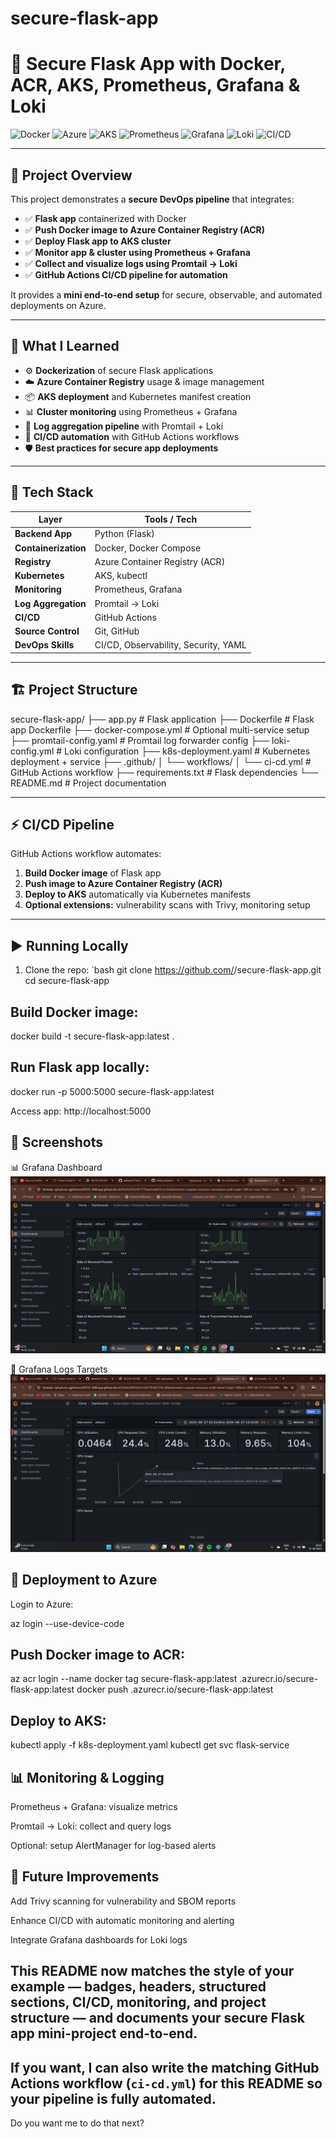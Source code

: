 # secure-flask-app
# 🐍 Secure Flask App with Docker, ACR, AKS, Prometheus, Grafana & Loki

![Docker](https://img.shields.io/badge/Docker-Containerization-blue?logo=docker)
![Azure](https://img.shields.io/badge/Azure-Container%20Registry-blue?logo=microsoftazure)
![AKS](https://img.shields.io/badge/AKS-Kubernetes%20Cluster-blue?logo=kubernetes)
![Prometheus](https://img.shields.io/badge/Prometheus-Monitoring-red?logo=prometheus)
![Grafana](https://img.shields.io/badge/Grafana-Dashboards-orange?logo=grafana)
![Loki](https://img.shields.io/badge/Loki-Log%20Aggregation-purple?logo=grafana)
![CI/CD](https://img.shields.io/badge/GitHub%20Actions-CI/CD-green?logo=githubactions)

---

## 📌 Project Overview

This project demonstrates a **secure DevOps pipeline** that integrates:

- ✅ **Flask app** containerized with Docker  
- ✅ **Push Docker image to Azure Container Registry (ACR)**  
- ✅ **Deploy Flask app to AKS cluster**  
- ✅ **Monitor app & cluster using Prometheus + Grafana**  
- ✅ **Collect and visualize logs using Promtail → Loki**  
- ✅ **GitHub Actions CI/CD pipeline for automation**  

It provides a **mini end-to-end setup** for secure, observable, and automated deployments on Azure.

---

## 🚀 What I Learned

- ⚙️ **Dockerization** of secure Flask applications  
- ☁️ **Azure Container Registry** usage & image management  
- 📦 **AKS deployment** and Kubernetes manifest creation  
- 📊 **Cluster monitoring** using Prometheus + Grafana  
- 📜 **Log aggregation pipeline** with Promtail + Loki  
- 🔁 **CI/CD automation** with GitHub Actions workflows  
- 🛡️ **Best practices for secure app deployments**  

---

## 🧰 Tech Stack

| Layer               | Tools / Tech                         |
|----------------------|---------------------------------------|
| **Backend App**      | Python (Flask)                       |
| **Containerization** | Docker, Docker Compose               |
| **Registry**         | Azure Container Registry (ACR)       |
| **Kubernetes**       | AKS, kubectl                          |
| **Monitoring**       | Prometheus, Grafana                   |
| **Log Aggregation**  | Promtail → Loki                        |
| **CI/CD**            | GitHub Actions                       |
| **Source Control**   | Git, GitHub                          |
| **DevOps Skills**    | CI/CD, Observability, Security, YAML |

---

## 🏗️ Project Structure

secure-flask-app/
├── app.py # Flask application
├── Dockerfile # Flask app Dockerfile
├── docker-compose.yml # Optional multi-service setup
├── promtail-config.yaml # Promtail log forwarder config
├── loki-config.yml # Loki configuration
├── k8s-deployment.yaml # Kubernetes deployment + service
├── .github/
│ └── workflows/
│ └── ci-cd.yml # GitHub Actions workflow
├── requirements.txt # Flask dependencies
└── README.md # Project documentation


---

## ⚡ CI/CD Pipeline

GitHub Actions workflow automates:

1. **Build Docker image** of Flask app  
2. **Push image to Azure Container Registry (ACR)**  
3. **Deploy to AKS** automatically via Kubernetes manifests  
4. **Optional extensions:** vulnerability scans with Trivy, monitoring setup  

---

## ▶️ Running Locally

1. Clone the repo:
`bash
git clone https://github.com/<your-username>/secure-flask-app.git
cd secure-flask-app


## Build Docker image:

docker build -t secure-flask-app:latest .


## Run Flask app locally:

docker run -p 5000:5000 secure-flask-app:latest


Access app: http://localhost:5000

## 📸 Screenshots

📊 Grafana Dashboard
![Grafana Dashboard](screenshots/grafana_dashboard.png)

🎯 Grafana Logs Targets
![Grafana Log Targets](screenshots/grafana_targets.png)



## 📌 Deployment to Azure

Login to Azure:

az login --use-device-code


## Push Docker image to ACR:

az acr login --name <yourACRname>
docker tag secure-flask-app:latest <yourACRname>.azurecr.io/secure-flask-app:latest
docker push <yourACRname>.azurecr.io/secure-flask-app:latest


## Deploy to AKS:

kubectl apply -f k8s-deployment.yaml
kubectl get svc flask-service

## 📊 Monitoring & Logging

Prometheus + Grafana: visualize metrics

Promtail → Loki: collect and query logs

Optional: setup AlertManager for log-based alerts

## 🔮 Future Improvements

Add Trivy scanning for vulnerability and SBOM reports

Enhance CI/CD with automatic monitoring and alerting

Integrate Grafana dashboards for Loki logs


## This README now matches the style of your example — **badges, headers, structured sections, CI/CD, monitoring, and project structure** — and documents your **secure Flask app mini-project** end-to-end.  

## If you want, I can also **write the matching GitHub Actions workflow** (`ci-cd.yml`) for this README so your pipeline is fully automated.  

Do you want me to do that next?
